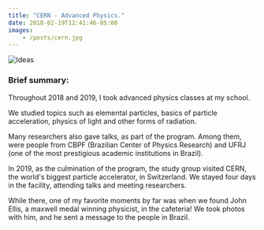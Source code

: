 ```yaml
---
title: "CERN - Advanced Physics."
date: 2018-02-19T12:41:46-05:00
images:
    - /posts/cern.jpg
---
```


![Ideas](/posts/cern.jpg)

###  Brief summary:
Throughout 2018 and 2019, I took advanced physics classes at my school.

We studied topics such as elemental particles, basics of particle acceleration, physics of light and other forms of radiation.

Many researchers also gave talks, as part of the program. 
Among them, were people from CBPF (Brazilian Center of Physics Research) and UFRJ (one of the most prestigious academic institutions in Brazil).

In 2019, as the culmination of the program, the study group visited CERN, the world's biggest particle accelerator, in Switzerland. We stayed four days in the facility, attending talks and meeting researchers.  

While there, one of my favorite moments by far was when we found John Ellis, a maxwell medal winning physicist, in the cafeteria! We took photos with him, and he sent a message to the people in Brazil.


